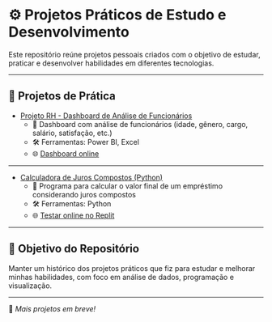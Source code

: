 # ⚙️ Projetos Práticos de Estudo e Desenvolvimento

Este repositório reúne projetos pessoais criados com o objetivo de estudar, praticar e desenvolver habilidades em diferentes tecnologias.

---

## 🧪 Projetos de Prática

- [Projeto RH - Dashboard de Análise de Funcionários](https://github.com/Talhari1/projeto-rh)
  - 📌 Dashboard com análise de funcionários (idade, gênero, cargo, salário, satisfação, etc.)
  - 🛠️ Ferramentas: Power BI, Excel
  - 🌐 [Dashboard online](https://app.powerbi.com/view?r=eyJrIjoiNjU4YjMyOTgtYTBmMy00M2E2LWJjN2UtNzE2MmI3NDM3ZjBlIiwidCI6ImYzNDc5OTY4LTU3YTUtNDUyNS05MDUyLTlmODI5MGJmY2MxMyJ9)
 
    
---


- [Calculadora de Juros Compostos (Python)](https://github.com/Talhari1/Calculadora-de-Juros_Compostos)
  - 📌 Programa para calcular o valor final de um empréstimo considerando juros compostos
  - 🛠️ Ferramentas: Python
  - 🌐 [Testar online no Replit](https://replit.com/@vinicius4511/ProjetoPython)

---

## 🧠 Objetivo do Repositório

Manter um histórico dos projetos práticos que fiz para estudar e melhorar minhas habilidades, com foco em análise de dados, programação e visualização.

---

🚀 *Mais projetos em breve!*


